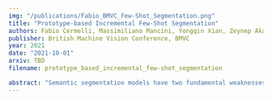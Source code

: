 ```yaml
---
img: "/publications/Fabio_BMVC_Few-Shot_Segmentation.png"
title: "Prototype-based Incremental Few-Shot Segmentation"
authors: Fabio Cermelli, Massimiliano Mancini, Yongqin Xian, Zeynep Akata, Barbara Caputo
publisher: British Machine Vision Conference, BMVC
year: 2021
date: "2021-10-01"
arxiv: TBD
filename: prototype_based_incremental_few-shot_segmentation

abstract: "Semantic segmentation models have two fundamental weaknesses: i) they require large training sets with costly pixel-level annotations, and ii) they have a static output space, constrained to the classes of the training set. Toward addressing both problems, we introduce a new task, Incremental Few-Shot Segmentation (iFSS). The goal of iFSS is to extend a pretrained segmentation model with new classes from few annotated images and without access to old training data. To overcome the limitations of existing models in iFSS, we propose Prototype-based Incremental Few-Shot Segmentation (PIFS) that couples prototype learning and knowledge distillation. PIFS exploits prototypes to initialize the classifiers of new classes, fine-tuning the network to refine its features representation. We design a prototype-based distillation loss on the scores of both old and new class prototypes to avoid overfitting and forgetting, and batch-renormalization to cope with non-i.i.d. few-shot data. We create an extensive benchmark for iFSS showing that PIFS outperforms several few-shot and incremental learning methods in all scenarios."
---
```

